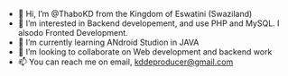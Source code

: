 - 👋 Hi, I’m @ThaboKD from the Kingdom of Eswatini (Swaziland)
- 👀 I’m interested in Backend developement, and use PHP and MySQL. I alsodo Fronted Development. 
- 🌱 I’m currently learning ANdroid Studion in JAVA
- 💞️ I’m looking to collaborate on Web development and backend work
- 📫 You can reach me on email, kddeproducer@gmail.com

<!---
ThaboKD/ThaboKD is a ✨ special ✨ repository because its `README.md` (this file) appears on your GitHub profile.
You can click the Preview link to take a look at your changes.
--->
